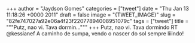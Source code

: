 
+++
author = "Jaydson Gomes"
categories = ["tweet"]
date = "Thu Jan 13 11:18:26 +0000 2011"
draft = false
image = "{TWEET_IMAGE}"
slug = "82fe747027a92e06a4f23f22077894008951079c"
tags = ["tweet"]
title = """Putz, nao vi. Tava dormin..."""
+++
Putz, nao vi. Tava dormindo RT @kessianef A caminho de sumpa, vendo o nascer do sol sempre liiindo!
